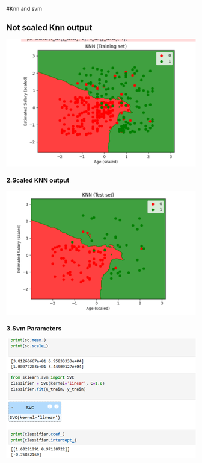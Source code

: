 #Knn and svm

## Not scaled Knn output
![Knn Output](outputs/Knn_Svm/parameters.png)

### 2.Scaled KNN output
![Knn Output](outputs/Knn_Svm/scaled.png)

### 3.Svm Parameters
![parameters](outputs/Knn_Svm/not_scaled.png)
